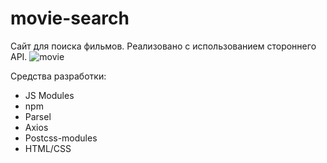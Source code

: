 # movie-search
Сайт для поиска фильмов. Реализовано с использованием стороннего API.
![movie](https://user-images.githubusercontent.com/60538860/123986573-9f203a80-d9f0-11eb-8a1d-6d12e009426c.gif)

Средства разработки: 
- JS Modules
- npm
- Parsel
- Axios
- Postcss-modules
- HTML/CSS
